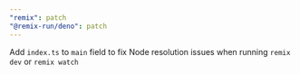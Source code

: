 ```yaml
---
"remix": patch
"@remix-run/deno": patch
---
```


Add `index.ts` to `main` field to fix Node resolution issues when running `remix dev` or `remix watch`
